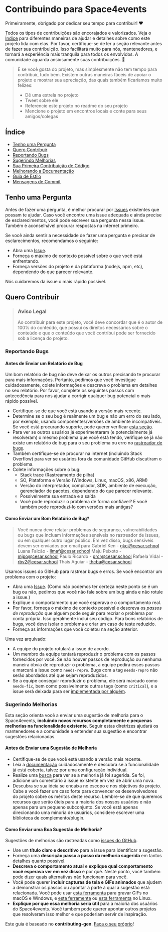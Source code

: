 # Contribuindo para Space4events

Primeiramente, obrigado por dedicar seu tempo para contribuir! ❤️

Todos os tipos de contribuições são encorajados e valorizados. Veja o [Índice](#índice) para diferentes maneiras de ajudar e detalhes sobre como este projeto lida com elas. Por favor, certifique-se de ler a seção relevante antes de fazer sua contribuição. Isso facilitará muito para nós, mantenedores, e tornará a experiência mais tranquila para todos os envolvidos. A comunidade aguarda ansiosamente suas contribuições. 🎉

> E se você gosta do projeto, mas simplesmente não tem tempo para contribuir, tudo bem. Existem outras maneiras fáceis de apoiar o projeto e mostrar sua apreciação, das quais também ficaríamos muito felizes:
> - Dê uma estrela no projeto
> - Tweet sobre ele
> - Referencie este projeto no readme do seu projeto
> - Mencione o projeto em encontros locais e conte para seus amigos/colegas

## Índice

- [Tenho uma Pergunta](#tenho-uma-pergunta)
- [Quero Contribuir](#quero-contribuir)
- [Reportando Bugs](#reportando-bugs)
- [Sugerindo Melhorias](#sugerindo-melhorias)
- [Sua Primeira Contribuição de Código](#sua-primeira-contribuição-de-código)
- [Melhorando a Documentação](#melhorando-a-documentação)
- [Guia de Estilo](#guia-de-estilo)
- [Mensagens de Commit](#mensagens-de-commit)

## Tenho uma Pergunta

Antes de fazer uma pergunta, é melhor procurar por [Issues](https://github.com/majupeixoto/Space4Events.git/issues) existentes que possam te ajudar. Caso você encontre uma issue adequada e ainda precise de esclarecimentos, você pode escrever sua pergunta nessa issue. Também é aconselhável procurar respostas na internet primeiro.

Se você ainda sentir a necessidade de fazer uma pergunta e precisar de esclarecimentos, recomendamos o seguinte:

- Abra uma [Issue](https://github.com/majupeixoto/Space4Events.git/issues/new).
- Forneça o máximo de contexto possível sobre o que você está enfrentando.
- Forneça versões do projeto e da plataforma (nodejs, npm, etc), dependendo do que parecer relevante.

Nós cuidaremos da issue o mais rápido possível.

## Quero Contribuir

> ### Aviso Legal <!-- omit in toc -->
> Ao contribuir para este projeto, você deve concordar que é o autor de 100% do conteúdo, que possui os direitos necessários sobre o conteúdo e que o conteúdo que você contribui pode ser fornecido sob a licença do projeto.

### Reportando Bugs

#### Antes de Enviar um Relatório de Bug

Um bom relatório de bug não deve deixar os outros precisando te procurar para mais informações. Portanto, pedimos que você investigue cuidadosamente, colete informações e descreva o problema em detalhes no seu relatório. Por favor, complete os seguintes passos com antecedência para nos ajudar a corrigir qualquer bug potencial o mais rápido possível.

- Certifique-se de que você está usando a versão mais recente.
- Determine se o seu bug é realmente um bug e não um erro do seu lado, por exemplo, usando componentes/versões de ambiente incompatíveis. Se você está procurando suporte, pode querer verificar [esta seção](#tenho-uma-pergunta).
- Para ver se outros usuários já experimentaram (e potencialmente já resolveram) o mesmo problema que você está tendo, verifique se já não existe um relatório de bug para o seu problema ou erro no [rastreador de bugs](https://github.com/majupeixoto/Space4Events.git/issues?q=label%3Abug).
- Também certifique-se de procurar na internet (incluindo Stack Overflow) para ver se usuários fora da comunidade GitHub discutiram o problema.
- Colete informações sobre o bug:
  - Stack trace (Rastreamento de pilha)
  - SO, Plataforma e Versão (Windows, Linux, macOS, x86, ARM)
  - Versão do interpretador, compilador, SDK, ambiente de execução, gerenciador de pacotes, dependendo do que parecer relevante.
  - Possivelmente sua entrada e a saída
  - Você pode reproduzir o problema de forma confiável? E você também pode reproduzi-lo com versões mais antigas?

#### Como Enviar um Bom Relatório de Bug?

> Você nunca deve relatar problemas de segurança, vulnerabilidades ou bugs que incluam informações sensíveis no rastreador de issues, ou em qualquer outro lugar público. Em vez disso, bugs sensíveis devem ser enviados por email para Gabriel Ken - gkci@cesar.school
Luana Falcão - llmaf@cesar.school
Maju Peixoto - mjpo@cesar.school
Paulo Ricardo - prcr@cesar.school
Rafaela Vidal - rbv2@cesar.school
Thaís Aguiar - thcba@cesar.school
<!-- Você pode adicionar uma chave PGP para permitir que as mensagens sejam enviadas criptografadas também. -->

Usamos issues do GitHub para rastrear bugs e erros. Se você encontrar um problema com o projeto:

- Abra uma [Issue](https://github.com/majupeixoto/Space4Events.git/issues/new). (Como não podemos ter certeza neste ponto se é um bug ou não, pedimos que você não fale sobre um bug ainda e não rotule a issue.)
- Explique o comportamento que você esperava e o comportamento real.
- Por favor, forneça o máximo de contexto possível e descreva os *passos de reprodução* que alguém pode seguir para recriar o problema por conta própria. Isso geralmente inclui seu código. Para bons relatórios de bugs, você deve isolar o problema e criar um caso de teste reduzido.
- Forneça as informações que você coletou na seção anterior.

Uma vez arquivado:

- A equipe do projeto rotulará a issue de acordo.
- Um membro da equipe tentará reproduzir o problema com os passos fornecidos por você. Se não houver passos de reprodução ou nenhuma maneira óbvia de reproduzir o problema, a equipe pedirá esses passos e marcará a issue como `needs-repro`. Bugs com a tag `needs-repro` não serão abordados até que sejam reproduzidos.
- Se a equipe conseguir reproduzir o problema, ele será marcado como `needs-fix`, bem como possivelmente outras tags (como `critical`), e a issue será deixada para ser [implementada por alguém](#sua-primeira-contribuição-de-código).

### Sugerindo Melhorias

Esta seção orienta você a enviar uma sugestão de melhoria para o Space4events, **incluindo novos recursos completamente e pequenas melhorias na funcionalidade existente**. Seguir estas diretrizes ajudará os mantenedores e a comunidade a entender sua sugestão e encontrar sugestões relacionadas.

#### Antes de Enviar uma Sugestão de Melhoria

- Certifique-se de que você está usando a versão mais recente.
- Leia a [documentação](https://github.com/majupeixoto/Space4Events#aluguel-de-espa%C3%A7os) cuidadosamente e descubra se a funcionalidade já está coberta, talvez por uma configuração individual.
- Realize uma [busca](https://github.com/majupeixoto/Space4Events.git/issues) para ver se a melhoria já foi sugerida. Se foi, adicione um comentário à issue existente em vez de abrir uma nova.
- Descubra se sua ideia se encaixa no escopo e nos objetivos do projeto. Cabe a você fazer um caso forte para convencer os desenvolvedores do projeto sobre os méritos deste recurso. Lembre-se de que queremos recursos que serão úteis para a maioria dos nossos usuários e não apenas para um pequeno subconjunto. Se você está apenas direcionando uma minoria de usuários, considere escrever uma biblioteca de complemento/plugin.

#### Como Enviar uma Boa Sugestão de Melhoria?

Sugestões de melhorias são rastreadas como [issues do GitHub](https://github.com/majupeixoto/Space4Events.git/issues).

- Use um **título claro e descritivo** para a issue para identificar a sugestão.
- Forneça uma **descrição passo a passo da melhoria sugerida** em tantos detalhes quanto possível.
- **Descreva o comportamento atual** e **explique qual comportamento você esperava ver em vez disso** e por quê. Neste ponto, você também pode dizer quais alternativas não funcionam para você.
- Você pode querer **incluir capturas de tela e GIFs animados** que ajudem a demonstrar os passos ou apontar a parte à qual a sugestão está relacionada. Você pode usar [esta ferramenta](https://www.cockos.com/licecap/) para gravar GIFs no macOS e Windows, e [esta ferramenta](https://github.com/colinkeenan/silentcast) ou [esta ferramenta](https://github.com/GNOME/byzanz) no Linux. <!-- isso deve ser incluído apenas se o projeto tiver uma GUI -->
- **Explique por que essa melhoria seria útil** para a maioria dos usuários do Space4events. Você também pode querer apontar outros projetos que resolveram isso melhor e que poderiam servir de inspiração.

Este guia é baseado no **contributing-gen**. [Faça o seu próprio](https://github.com/bttger/contributing-gen)!

